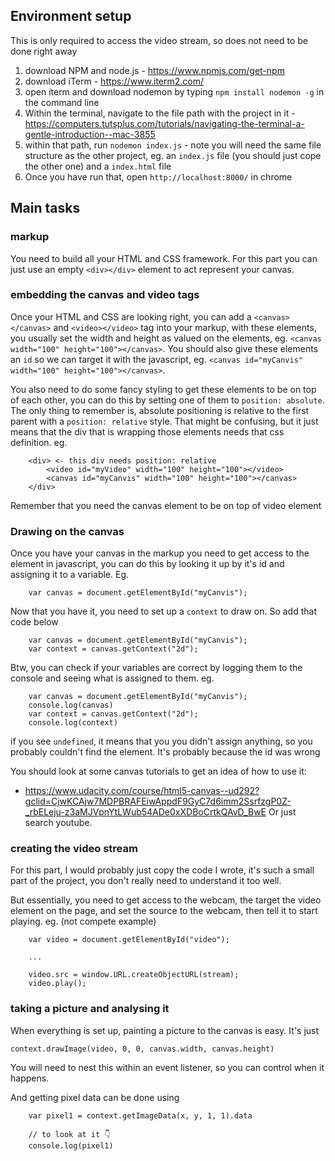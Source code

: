 ## Environment setup

This is only required to access the video stream, so does not need to be done right away

1. download NPM and node.js - https://www.npmjs.com/get-npm
2. download iTerm - https://www.iterm2.com/
3. open iterm and download nodemon by typing `npm install nodemon -g` in the command line
4. Within the terminal, navigate to the file path with the project in it - https://computers.tutsplus.com/tutorials/navigating-the-terminal-a-gentle-introduction--mac-3855
5. within that path, run `nodemon index.js` - note you will need the same file structure as the other project, eg. an `index.js` file (you should just cope the other one) and a `index.html` file
6. Once you have run that, open `http://localhost:8000/` in chrome

## Main tasks

### markup

You need to build all your HTML and CSS framework. For this part you can just use an empty `<div></div>` element to act represent your canvas.

### embedding the canvas and video tags

Once your HTML and CSS are looking right, you can add a `<canvas></canvas>` and `<video></video>` tag into your markup, with these elements, you usually set the width and height as valued on the elements, eg. `<canvas width="100" height="100"></canvas>`. You should also give these elements an `id` so we can target it with the javascript, eg. `<canvas id="myCanvis" width="100" height="100"></canvas>`.

You also need to do some fancy styling to get these elements to be on top of each other, you can do this by setting one of them to `position: absolute`. The only thing to remember is, absolute positioning is relative to the first parent with a `position: relative` style. That might be confusing, but it just means that the div that is wrapping those elements needs that css definition. eg. 
```
    <div> <- this div needs position: relative
        <video id="myVideo" width="100" height="100"></video>
        <canvas id="myCanvis" width="100" height="100"></canvas>
    </div>
```
Remember that you need the canvas element to be on top of video element

### Drawing on the canvas

Once you have your canvas in the markup you need to get access to the element in javascript, you can do this by looking it up by it's id and assigning it to a variable. Eg. 
```
    var canvas = document.getElementById("myCanvis");
```

Now that you have it, you need to set up a `context` to draw on. So add that code below
```
    var canvas = document.getElementById("myCanvis");
    var context = canvas.getContext("2d");
```

Btw, you can check if your variables are correct by logging them to the console and seeing what is assigned to them. eg.
```
    var canvas = document.getElementById("myCanvis");
    console.log(canvas)
    var context = canvas.getContext("2d");
    console.log(context)
```
if you see `undefined`, it means that you you didn't assign anything, so you probably couldn't find the element. It's probably because the id was wrong

You should look at some canvas tutorials to get an idea of how to use it:
- https://www.udacity.com/course/html5-canvas--ud292?gclid=CjwKCAjw7MDPBRAFEiwAppdF9GyC7d6imm2SsrfzgP0Z-_rbELeju-z3aMJVpnYtLWub54ADe0xXDBoCrtkQAvD_BwE
Or just search youtube.

### creating the video stream

For this part, I would probably just copy the code I wrote, it's such a small part of the project, you don't really need to understand it too well.

But essentially, you need to get access to the webcam, the target the video element on the page, and set the source to the webcam, then tell it to start playing. eg. (not compete example)
```
    var video = document.getElementById("video");

    ...

    video.src = window.URL.createObjectURL(stream);
    video.play();
```

### taking a picture and analysing it

When everything is set up, painting a picture to the canvas is easy. It's just 
```
context.drawImage(video, 0, 0, canvas.width, canvas.height)
```
You will need to nest this within an event listener, so you can control when it happens.

And getting pixel data can be done using
```
    var pixel1 = context.getImageData(x, y, 1, 1).data
    
    // to look at it 👇
    console.log(pixel1)
```
